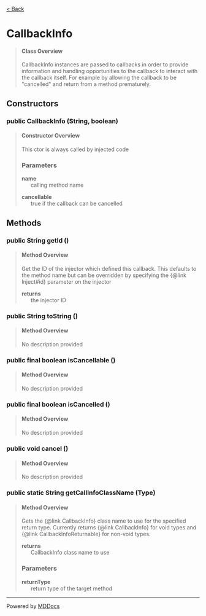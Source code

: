 [< Back](../README.md)
# CallbackInfo #
>#### Class Overview ####
>CallbackInfo instances are passed to callbacks in order to provide
 information and handling opportunities to the callback to interact with the
 callback itself. For example by allowing the callback to be "cancelled" and
 return from a method prematurely.
## Constructors ##
### public CallbackInfo (String, boolean) ###
>#### Constructor Overview ####
>This ctor is always called by injected code
>
>### Parameters ###
>**name**<br />
>&nbsp;&nbsp;&nbsp;&nbsp;&nbsp;&nbsp;calling method name
>
>**cancellable**<br />
>&nbsp;&nbsp;&nbsp;&nbsp;&nbsp;&nbsp;true if the callback can be cancelled
>
## Methods ##
### public String getId () ###
>#### Method Overview ####
>Get the ID of the injector which defined this callback. This defaults to
 the method name but can be overridden by specifying the {@link Inject#id}
 parameter on the injector
>
>**returns**<br />
>&nbsp;&nbsp;&nbsp;&nbsp;&nbsp;&nbsp;the injector ID
>
### public String toString () ###
>#### Method Overview ####
>No description provided
>
### public final boolean isCancellable () ###
>#### Method Overview ####
>No description provided
>
### public final boolean isCancelled () ###
>#### Method Overview ####
>No description provided
>
### public void cancel () ###
>#### Method Overview ####
>No description provided
>
### public static String getCallInfoClassName (Type) ###
>#### Method Overview ####
>Gets the {@link CallbackInfo} class name to use for the specified return
 type. Currently returns {@link CallbackInfo} for void types and
 {@link CallbackInfoReturnable} for non-void types.
>
>**returns**<br />
>&nbsp;&nbsp;&nbsp;&nbsp;&nbsp;&nbsp;CallbackInfo class name to use
>
>### Parameters ###
>**returnType**<br />
>&nbsp;&nbsp;&nbsp;&nbsp;&nbsp;&nbsp;return type of the target method
>

---
Powered by [MDDocs](https://github.com/VRCube/MDDocs)